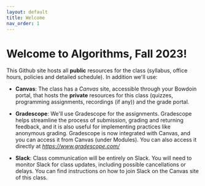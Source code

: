 ```yaml
---
layout: default 
title: Welcome
nav_order: 1
---
```



# Welcome to Algorithms, Fall 2023! 

This Github site hosts all **public** resources for the class (syllabus, office hours, policies and detailed schedule).  In addition we'll use: 

* __Canvas__: The class  has  a _Canvas_ site, accessible through your Bowdoin portal, that hosts the **private** resources for this class (quizzes, programming assignments, recordings (if any)) and the grade portal. 

* __Gradescope__:  We'll use Gradescope for the assignments. Gradescope helps streamline the process of submission, grading and returning feedback, and it is also useful for implementing practices like anonymous grading. Gradescope is now integrated with Canvas, and you can access it from Canvas (under Modules). You can also access it directly at _https://www.gradescope.com/_ 

* __Slack__: Class communication will be entirely on Slack. You will need to monitor Slack for class updates, including possible cancellations or delays.  You can find instructions on how to join Slack on the Canvas site of this class. 

